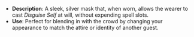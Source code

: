 - **Description**: A sleek, silver mask that, when worn, allows the wearer to cast _Disguise Self_ at will, without expending spell slots.
- **Use**: Perfect for blending in with the crowd by changing your appearance to match the attire or identity of another guest.